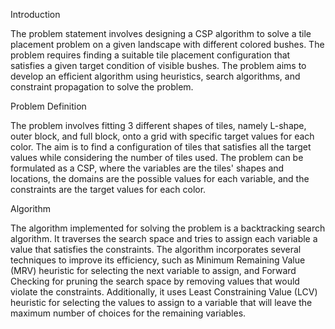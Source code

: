 Introduction

The problem statement involves designing a CSP algorithm to solve a tile placement problem on a given landscape with different colored bushes. The problem requires finding a suitable tile placement configuration that satisfies a given target condition of visible bushes. The problem aims to develop an efficient algorithm using heuristics, search algorithms, and constraint propagation to solve the problem.

Problem Definition

The problem involves fitting 3 different shapes of tiles, namely L-shape, outer block, and full block, onto a grid with specific target values for each color. The aim is to find a configuration of tiles that satisfies all the target values while considering the number of tiles used. The problem can be formulated as a CSP, where the variables are the tiles' shapes and locations, the domains are the possible values for each variable, and the constraints are the target values for each color.

Algorithm

The algorithm implemented for solving the problem is a backtracking search algorithm. It traverses the search space and tries to assign each variable a value that satisfies the constraints. The algorithm incorporates several techniques to improve its efficiency, such as Minimum Remaining Value (MRV) heuristic for selecting the next variable to assign, and Forward Checking for pruning the search space by removing values that would violate the constraints. Additionally, it uses Least Constraining Value (LCV) heuristic for selecting the values to assign to a variable that will leave the maximum number of choices for the remaining variables.
